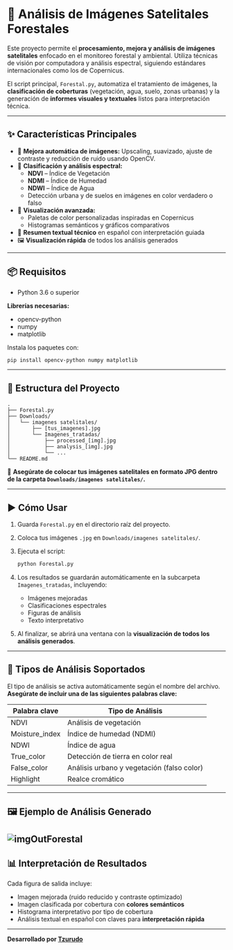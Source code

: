# 🌲 Análisis de Imágenes Satelitales Forestales

Este proyecto permite el **procesamiento, mejora y análisis de imágenes satelitales** enfocado en el monitoreo forestal y ambiental. Utiliza técnicas de visión por computadora y análisis espectral, siguiendo estándares internacionales como los de Copernicus.

El script principal, `Forestal.py`, automatiza el tratamiento de imágenes, la **clasificación de coberturas** (vegetación, agua, suelo, zonas urbanas) y la generación de **informes visuales y textuales** listos para interpretación técnica.

---

## ✨ Características Principales

- 🔧 **Mejora automática de imágenes:** Upscaling, suavizado, ajuste de contraste y reducción de ruido usando OpenCV.
- 🌿 **Clasificación y análisis espectral:**
  - **NDVI** – Índice de Vegetación
  - **NDMI** – Índice de Humedad
  - **NDWI** – Índice de Agua
  - Detección urbana y de suelos en imágenes en color verdadero o falso
- 🎨 **Visualización avanzada:**
  - Paletas de color personalizadas inspiradas en Copernicus
  - Histogramas semánticos y gráficos comparativos
- 📝 **Resumen textual técnico** en español con interpretación guiada
- 🖼️ **Visualización rápida** de todos los análisis generados

---

## 📦 Requisitos

- Python 3.6 o superior

**Librerías necesarias:**

- opencv-python
- numpy
- matplotlib

Instala los paquetes con:

```bash
pip install opencv-python numpy matplotlib
```

---

## 📁 Estructura del Proyecto

```
.
├── Forestal.py
├── Downloads/
│   └── imagenes satelitales/
│       ├── [tus_imagenes].jpg
│       └── Imagenes_tratadas/
│           ├── processed_[img].jpg
│           ├── analysis_[img].jpg
│           └── ...
└── README.md
```

📌 **Asegúrate de colocar tus imágenes satelitales en formato JPG dentro de la carpeta `Downloads/imagenes satelitales/`.**

---

## ▶️ Cómo Usar

1. Guarda `Forestal.py` en el directorio raíz del proyecto.
2. Coloca tus imágenes `.jpg` en `Downloads/imagenes satelitales/`.
3. Ejecuta el script:

    ```bash
    python Forestal.py
    ```

4. Los resultados se guardarán automáticamente en la subcarpeta `Imagenes_tratadas`, incluyendo:
   - Imágenes mejoradas
   - Clasificaciones espectrales
   - Figuras de análisis
   - Texto interpretativo

5. Al finalizar, se abrirá una ventana con la **visualización de todos los análisis generados**.

---

## 🧪 Tipos de Análisis Soportados

El tipo de análisis se activa automáticamente según el nombre del archivo.  
**Asegúrate de incluir una de las siguientes palabras clave:**

| Palabra clave   | Tipo de Análisis                           |
|-----------------|--------------------------------------------|
| NDVI            | Análisis de vegetación                     |
| Moisture_index  | Índice de humedad (NDMI)                   |
| NDWI            | Índice de agua                             |
| True_color      | Detección de tierra en color real          |
| False_color     | Análisis urbano y vegetación (falso color) |
| Highlight       | Realce cromático                           |

---

## 🖼️ Ejemplo de Análisis Generado

![imgOutForestal](https://github.com/user-attachments/assets/73b89c6f-5c50-4505-bacf-ae05a12c0748)
---

## 📊 Interpretación de Resultados

Cada figura de salida incluye:

- Imagen mejorada (ruido reducido y contraste optimizado)
- Imagen clasificada por cobertura con **colores semánticos**
- Histograma interpretativo por tipo de cobertura
- Análisis textual en español con claves para **interpretación rápida**

---

**Desarrollado por [Tzurudo](https://github.com/Tzurudo)**  
